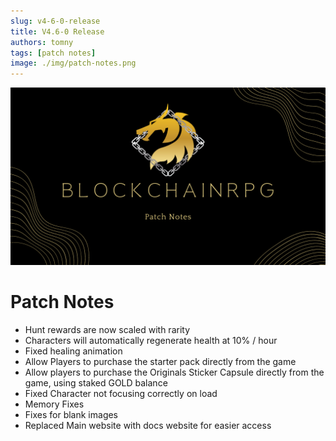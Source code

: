 ```yaml
---
slug: v4-6-0-release
title: V4.6-0 Release
authors: tomny
tags: [patch notes]
image: ./img/patch-notes.png
---
```


![Banner](./img/patch-notes.png)

# Patch Notes

- Hunt rewards are now scaled with rarity
- Characters will automatically regenerate health at 10% / hour
- Fixed healing animation
- Allow Players to purchase the starter pack directly from the game
- Allow players to purchase the Originals Sticker Capsule directly from the game, using staked GOLD balance
- Fixed Character not focusing correctly on load
- Memory Fixes
- Fixes for blank images
- Replaced Main website with docs website for easier access
